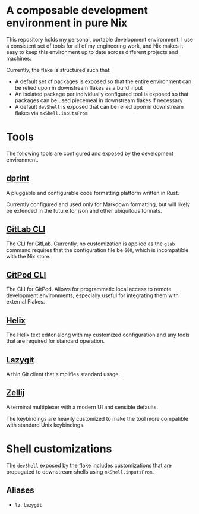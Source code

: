 # A composable development environment in pure Nix

This repository holds my personal, portable development environment. I use a consistent set of tools
for all of my engineering work, and Nix makes it easy to keep this environment up to date across
different projects and machines.

Currently, the flake is structured such that:

- A default set of packages is exposed so that the entire environment can be relied upon in
  downstream flakes as a build input
- An isolated package per individually configured tool is exposed so that packages can be used
  piecemeal in downstream flakes if necessary
- A default `devShell` is exposed that can be relied upon in downstream flakes via
  `mkShell.inputsFrom`

# Tools

The following tools are configured and exposed by the development environment.

## [dprint](https://dprint.dev/)

A pluggable and configurable code formatting platform written in Rust.

Currently configured and used only for Markdown formatting, but will likely be extended in the
future for json and other ubiquitous formats.

## [GitLab CLI](https://gitlab.com/gitlab-org/cli/-/tree/main)

The CLI for GitLab. Currently, no customization is applied as the `glab` command requires that the
configuration file be `600`, which is incompatible with the Nix store.

## [GitPod CLI](https://www.gitpod.io/docs/enterprise/references/gitpod-cli)

The CLI for GitPod. Allows for programmatic local access to remote development environments,
especially useful for integrating them with external Flakes.

## [Helix](https://helix-editor.com/)

The Helix text editor along with my customized configuration and any tools that are required for
standard operation.

## [Lazygit](https://github.com/jesseduffield/lazygit)

A thin Git client that simplifies standard usage.

## [Zellij](https://zellij.dev/)

A terminal multiplexer with a modern UI and sensible defaults.

The keybindings are heavily customized to make the tool more compatible with standard Unix
keybindings.

# Shell customizations

The `devShell` exposed by the flake includes customizations that are propagated to downstream shells
using `mkShell.inputsFrom`.

## Aliases

- `lz`: `lazygit`
